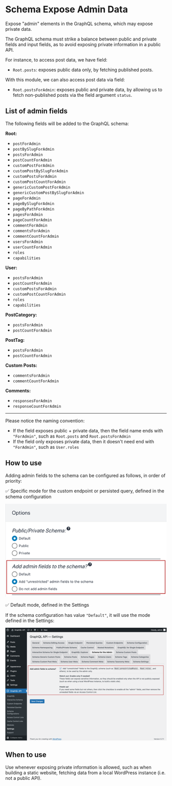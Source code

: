 # Schema Expose Admin Data

Expose "admin" elements in the GraphQL schema, which may expose private data.

The GraphQL schema must strike a balance between public and private fields and input fields, as to avoid exposing private information in a public API.

For instance, to access post data, we have field:

- `Root.posts`: exposes public data only, by fetching published posts.

With this module, we can also access post data via field:

- `Root.postsForAdmin`: exposes public and private data, by allowing us to fetch non-published posts via the field argument `status`.

## List of admin fields

The following fields will be added to the GraphQL schema:

**Root:**

- `postForAdmin`
- `postBySlugForAdmin`
- `postsForAdmin`
- `postCountForAdmin`
- `customPostForAdmin`
- `customPostBySlugForAdmin`
- `customPostsForAdmin`
- `customPostCountForAdmin`
- `genericCustomPostForAdmin`
- `genericCustomPostBySlugForAdmin`
- `pageForAdmin`
- `pageBySlugForAdmin`
- `pageByPathForAdmin`
- `pagesForAdmin`
- `pageCountForAdmin`
- `commentForAdmin`
- `commentsForAdmin`
- `commentCountForAdmin`
- `usersForAdmin`
- `userCountForAdmin`
- `roles`
- `capabilities`

**User:**

- `postsForAdmin`
- `postCountForAdmin`
- `customPostsForAdmin`
- `customPostCountForAdmin`
- `roles`
- `capabilities`

**PostCategory:**

- `postsForAdmin`
- `postCountForAdmin`

**PostTag:**

- `postsForAdmin`
- `postCountForAdmin`

**Custom Posts:**

- `commentsForAdmin`
- `commentCountForAdmin`

**Comments:**

- `responsesForAdmin`
- `responseCountForAdmin`

---

Please notice the naming convention:

- If the field exposes public + private data, then the field name ends with `"ForAdmin"`, such as `Root.posts` and `Root.postsForAdmin`
- If the field only exposes private data, then it doesn't need end with `"ForAdmin"`, such as `User.roles`

## How to use

Adding admin fields to the schema can be configured as follows, in order of priority:

✅ Specific mode for the custom endpoint or persisted query, defined in the schema configuration

<a href="../../images/schema-configuration-adding-admin-fields-to-schema.png" target="_blank">![Adding admin fields to the schema, set in the Schema configuration](../../images/schema-configuration-adding-admin-fields-to-schema.png "Adding admin fields to the schema, set in the Schema configuration")</a>

✅ Default mode, defined in the Settings

If the schema configuration has value `"Default"`, it will use the mode defined in the Settings:

<a href="../../images/settings-admin-schema.png" target="_blank">![Schema Expose Admin Data, in the Settings](../../images/settings-admin-schema.png "Schema Expose Admin Data, in the Settings")</a>

## When to use

Use whenever exposing private information is allowed, such as when building a static website, fetching data from a local WordPress instance (i.e. not a public API).

